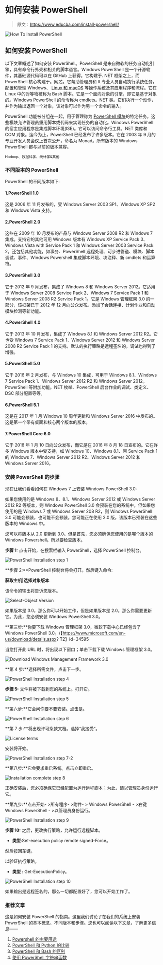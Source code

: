 # 如何安装 PowerShell

> 原文：<https://www.educba.com/install-powershell/>

![How To Install PowerShell](img/c5410f1fd6786081f9664e0a4dc8207b.png)



## 如何安装 PowerShell

以下文章概述了如何安装 PowerShell。PowerShell 是来自微软的任务自动化引擎，具有命令行外壳和相关的脚本语言。Windows PowerShell 是一个开源软件，其基础源代码可以在 GitHub 上获得。它构建于. NET 框架之上，而 PowerShell 核心构建于。网芯。它帮助管理员和 It 专业人员自动执行系统任务，配置和管理 Windows、 [Linux 和 macOS](https://www.educba.com/linux-vs-mac/) 等操作系统及其应用程序和流程。它在 Linux 中的对等物被称为 Bash 脚本。它是一个面向对象的引擎，即它是基于对象的。Windows PowerShell 的命令称为 cmdlets。NET 类。它们执行一个动作，并作为输出返回一个对象，该对象可以作为另一个命令的输入。

PowerShell 功能被分组在一起，用于管理称为 [PowerShell 模块](https://www.educba.com/powershell-modules/)的特定任务。这些模块允许管理员重用脚本或代码来实现任务的自动化。Windows PowerShell 的宿主应用程序是集成脚本环境(ISE)。它可以访问命令行工具。NET 类库和 COM 对象。迄今为止，PowerShell 已经发布了许多版本。它在 2003 年 9 月的专业开发人员会议上首次公开，命名为 Monad。所有版本的 Windows PowerShell 都与以前的版本兼容。

<small>Hadoop、数据科学、统计学&其他</small>

### 不同版本的 PowerShell

PowerShell 的不同版本如下:

#### 1.PowerShell 1.0

这是 2006 年 11 月发布的，受 Windows Server 2003 SP1、Windows XP SP2 和 Windows Vista 支持。

#### 2.PowerShell 2.0

这些在 2009 年 10 月发布的产品与 Windows Server 2008 R2 和 Windows 7 集成。支持它的其他可用 Windows 版本有 Windows XP Service Pack 3、Windows Vista with Service Pack 1 和 Windows Server 2003 Service Pack 2。还包括其他功能，如事务、PowerShell 远程处理、可步进管道、模块、脚本调试、事件、Windows Powershell 集成脚本环境、块注释、新 cmdlets 和运算符。

#### 3.PowerShell 3.0

它于 2012 年 9 月发布，集成了 Windows 8 和 Windows Server 2012。它适用于 Windows Server 2008 Service Pack 2、Windows 7 Service Pack 1 和 Windows Server 2008 R2 Service Pack 1。它是 Windows 管理框架 3.0 的一部分，该框架已于 2012 年 12 月向公众发布。添加了会话连接、计划作业和自动模块检测等新功能。

#### 4.PowerShell 4.0

它于 2013 年 10 月发布，集成了 Windows 8.1 和 Windows Server 2012 R2。它也受 Windows 7 Service Pack 1、Windows Server 2012 和 Windows Server 2008 R2 Service Pack 1 的支持。默认的执行策略是远程签名的，调试也得到了增强。

#### 5.PowerShell 5.0

它于 2016 年 2 月发布，与 Windows 10 集成，可用于 Windows 8.1、Windows 7 Service Pack 1、Windows Server 2012 R2 和 Windows Server 2012。PowerShell 等附加功能。NET 枚举、PowerShell 后台作业的调试、类定义、DSC 部分配置等等。

#### 6.PowerShell 5.1

这是在 2017 年 1 月 Windows 10 周年更新和 Windows Server 2016 中发布的。这是第一个带有桌面和核心两个版本的版本。

#### 7.PowerShell Core 6.0

它于 2018 年 1 月 10 日向公众发布，而它是在 2016 年 8 月 18 日宣布的。它在许多 Windows 版本中受支持，如 Windows 10、Windows 8.1、带 Service Pack 1 的 Windows 7、Windows Server 2012 R2、Windows Server 2012 和 Windows Server 2016。

### 安装 PowerShell 的步骤

现在让我们看看如何在 Windows 7 上安装 Windows PowerShell 3.0:

如果您使用的是 Windows 8、8.1、Windows Server 2012 或 Windows Server 2012 R2 等版本，则 Windows PowerShell 3.0 会预装在您的系统中，但如果您使用的是 Windows 7 或 Windows Server 208 R2，则 Windows PowerShell 3.0 可能会预装，也可能不会预装。您可能正在使用 2.0 版，该版本已预装在这些版本的 Windows 中。

您可以将版本从 2.0 更新到 3.0。但是首先，您必须确保您使用的是哪个版本的 Windows Powershell。所以要检查版本。

**步骤 1:** 点击开始，在搜索栏输入 PowerShell，选择 PowerShell 控制台。

![PowerShell Installation step 1](img/a2567aacd3e82ef2b0941711e1a80c80.png)



**步骤 2:**PowerShell 控制台将会打开。然后键入命令:

**获取主机|选择对象版本**

该命令的输出将告诉您版本。

![Select-Object Version](img/53b0375bed944db70576e6909168c9d6.png)



如果版本是 3.0，那么你可以开始工作，但是如果版本是 2.0，那么你需要更新它。为此，您必须安装 Windows PowerShell 3.0。

**第三步:**你要下载 Windows 管理框架 3.0，微软下载中心已经包含了 Windows PowerShell 3.0。(【https://www.microsoft.com/en-us/download/details.aspx? T2】id=34595

当您打开此 URL 时，将出现以下窗口；单击下载下载 Windows 管理框架 3.0。

![Download Windows Management Framework 3.0](img/2f80060afeb8602d4500f2e289fdcfa6.png)



**第 4 步:**选择所需文件，点击下一步。

![PowerShell Installation step 4](img/136a3e8a88f678d96f78538c00125ea5.png)



**步骤 5:** 文件将被下载到您的系统上。打开它。

![PowerShell Installation step 5](img/db51106a7fc7d87e7a285d01a43cad10.png)



**第六步:**它会问你要不要安装。点击是。

![PowerShell Installation step 6](img/ca9512feee84f028188b1f454dd42f7c.png)



**第 7 步:**将出现许可条款文档。选择“我接受”。

![License terms](img/9ff5b292ffe22944bc2433eed505165c.png)



安装将开始。

![PowerShell Installation step 7-2](img/f48a0216b8463279979d00de2df0ef41.png)



**第八步:**它会要求重启系统。点击立即重启。

![Installation complete step 8](img/f3c3f06a405fafe35073877ae458b242.png)



正确安装后，您必须确保它已经配置为运行远程脚本；为此，请以管理员身份运行它。

**第九步:**点击开始- >所有程序- >附件- > Windows PowerShell - >右键 Windows PowerShell - >以管理员身份运行。

![PowerShell Installation step 9](img/3a9fb3aea3e941aa7773cec35f8a0339.png)



**步骤 10:** 之后，更改执行策略，允许运行远程脚本。

*   **类型**:Set-execution policy remote signed-Force。

然后按回车键。

以验证执行策略。

*   **类型** : Get-ExecutionPolicy。

![PowerShell Installation step 10](img/37135816161a8a73623eaf4d17208d5c.png)



如果输出是远程签名的，那么一切都配置好了，您可以开始工作了。

### 推荐文章

这是如何安装 PowerShell 的指南。这里我们讨论了在我们的系统上安装 PowerShell 的基本概念、不同版本和步骤。您也可以阅读以下文章，了解更多信息——

1.  [Powershell 的主要用途](https://www.educba.com/uses-of-powershell/)
2.  [PowerShell 和 Python 的比较](https://www.educba.com/powershell-vs-python/)
3.  [PowerShell 和 Bash 的区别](https://www.educba.com/powershell-vs-bash/)
4.  [使用 PowerShell 字符串函数](https://www.educba.com/powershell-string-functions/)





